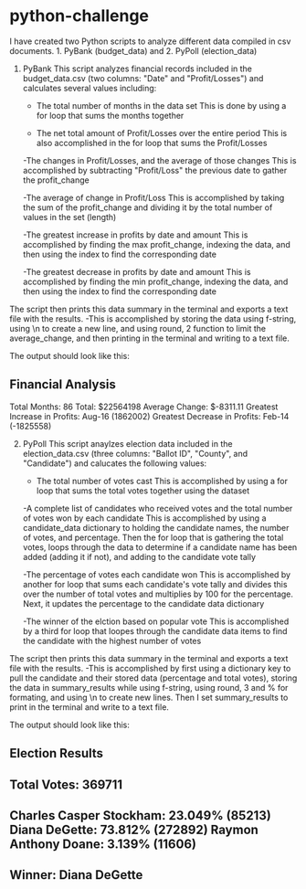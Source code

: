 # python-challenge
I have created two Python scripts to analyze different data compiled in csv documents. 1. PyBank (budget_data) and 2. PyPoll (election_data)

1. PyBank
This script analyzes financial records included in the budget_data.csv (two columns: "Date" and "Profit/Losses") and calculates several values including: 
    - The total number of months in the data set
    This is done by using a for loop that sums the months together

    - The net total amount of Profit/Losses over the entire period
    This is also accomplished in the for loop that sums the Profit/Losses

    -The changes in Profit/Losses, and the average of those changes
    This is accomplished by subtracting "Profit/Loss" the previous date to gather the profit_change

    -The average of change in Profit/Loss
    This is accomplished by taking the sum of the profit_change and dividing it by the total number of values in the set (length)

    -The greatest increase in profits by date and amount
    This is accomplished by finding the max profit_change, indexing the data, and then using the index to find the corresponding date

    -The greatest decrease in profits by date and amount 
    This is accomplished by finding the min profit_change, indexing the data, and then using the index to find the corresponding date

The script then prints this data summary in the terminal and exports a text file with the results. 
    -This is accomplished by storing the data using f-string, using \n to create a new line, and using round, 2 function to limit the average_change, and then printing in the terminal and writing to a text file. 

The output should look like this: 

Financial Analysis
----------------------------
Total Months: 86
Total: $22564198
Average Change: $-8311.11
Greatest Increase in Profits: Aug-16 (1862002)
Greatest Decrease in Profits: Feb-14 (-1825558)


2. PyPoll
This script anaylzes election data included in the election_data.csv (three columns: "Ballot ID", "County", and "Candidate") and calucates the following values:
    - The total number of votes cast
    This is accomplished by using a for loop that sums the total votes together using the dataset

    -A complete list of candidates who received votes and the total number of votes won by each candidate 
    This is accomplished by using a candidate_data dictionary to holding the candidate names, the number of votes, and percentage. Then the for loop that is gathering the total votes, loops through the data to determine if a candidate name has been added (adding it if not), and adding to the candidate vote tally

    -The percentage of votes each candidate won
    This is accomplished by another for loop that sums each candidate's vote tally and divides this over the number of total votes and multiplies by 100 for the percentage. Next, it updates the percentage to the candidate data dictionary


    -The winner of the elction based on popular vote
    This is accomplished by a third for loop that loopes through the candidate data items to find the candidate with the highest number of votes

The script then prints this data summary in the terminal and exports a text file with the results. 
    -This is accomplished by first using a dictionary key to pull the candidate and their stored data (percentage and total votes), storing the data in summary_results while using f-string, using round, 3 and % for formating, and using \n to create new lines. Then I set summary_results to print in the terminal and write to a text file. 

The output should look like this: 

Election Results
-------------------------
Total Votes: 369711
-------------------------
Charles Casper Stockham: 23.049% (85213)
Diana DeGette: 73.812% (272892)
Raymon Anthony Doane: 3.139% (11606)
-------------------------
Winner: Diana DeGette
-------------------------